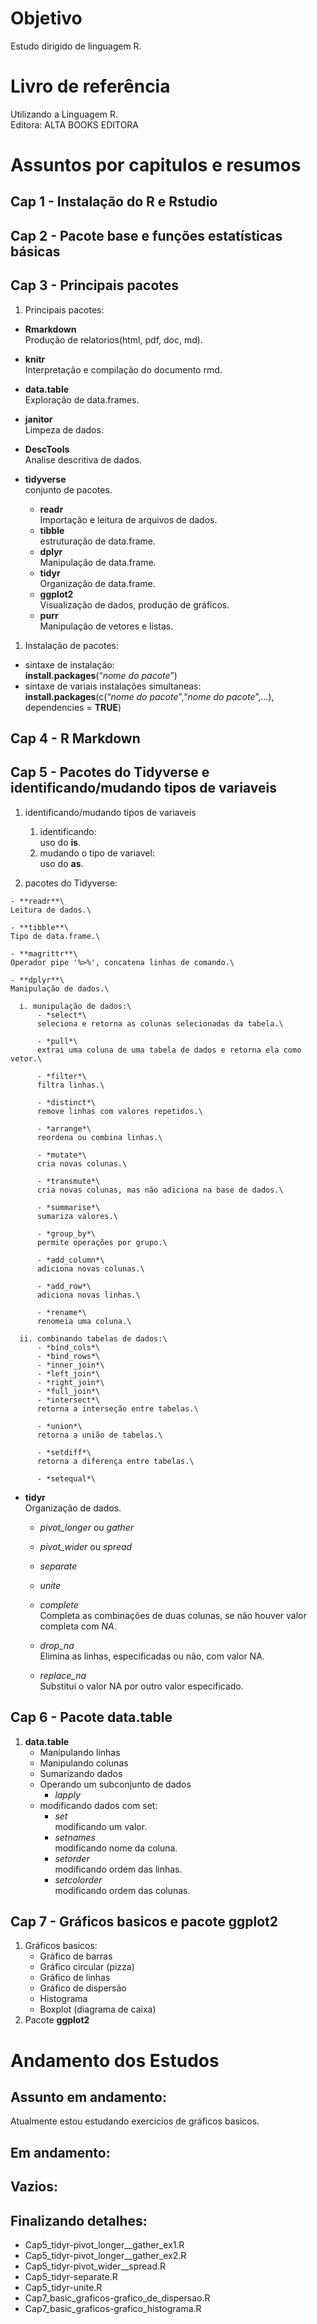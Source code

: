 # Objetivo

Estudo dirigido de linguagem R.  

# Livro de referência

Utilizando a Linguagem R.  
Editora: ALTA BOOKS EDITORA  

# Assuntos por capitulos e resumos

## Cap 1 - Instalação do R e Rstudio 

## Cap 2 - Pacote base e funções estatísticas básicas 

## Cap 3 - Principais pacotes 

1.  Principais pacotes:  

-   **Rmarkdown**  
    Produção de relatorios(html, pdf, doc, md).  

-   **knitr**  
    Interpretação e compilação do documento rmd.  

-   **data.table**  
    Exploração de data.frames.  

-   **janitor**  
    Limpeza de dados.  

-   **DescTools**  
    Analise descritiva de dados.  

-   **tidyverse**  
    conjunto de pacotes.  

    -   **readr**  
        Importação e leitura de arquivos de dados.  
    -   **tibble**  
        estruturação de data.frame.  
    -   **dplyr**  
        Manipulação de data.frame.  
    -   **tidyr**  
        Organização de data.frame.  
    -   **ggplot2**  
        Visualização de dados, produção de gráficos.  
    -   **purr**  
        Manipulação de vetores e listas.  

1.  Instalação de pacotes:  

-   sintaxe de instalação:  
    **install.packages**(“*nome do pacote*”)  
-   sintaxe de variais instalações simultaneas:  
    **install.packages**(c(“*nome do pacote*”,“*nome do pacote*”,…),
    dependencies = **TRUE**)  

## Cap 4 - R Markdown 

## Cap 5 - Pacotes do Tidyverse e identificando/mudando tipos de variaveis 

1.  identificando/mudando tipos de variaveis  

    1.  identificando:  
        uso do **is**.  
    2.  mudando o tipo de variavel:  
        uso do **as**.  

2.  pacotes do Tidyverse:  

<!-- -->

    - **readr**\
    Leitura de dados.\

    - **tibble**\
    Tipo de data.frame.\

    - **magrittr**\
    Operador pipe '%>%', concatena linhas de comando.\

    - **dplyr**\
    Manipulação de dados.\

      i. munipulação de dados:\
          - *select*\
          seleciona e retorna as colunas selecionadas da tabela.\
          
          - *pull*\
          extrai uma coluna de uma tabela de dados e retorna ela como vetor.\
          
          - *filter*\
          filtra linhas.\
          
          - *distinct*\
          remove linhas com valores repetidos.\
          
          - *arrange*\
          reordena ou combina linhas.\
          
          - *mutate*\
          cria novas colunas.\
          
          - *transmute*\
          cria novas colunas, mas não adiciona na base de dados.\
          
          - *summarise*\
          sumariza valores.\
          
          - *group_by*\
          permite operações por grupo.\
          
          - *add_column*\
          adiciona novas colunas.\
          
          - *add_row*\
          adiciona novas linhas.\
          
          - *rename*\
          renomeia uma coluna.\
        
      ii. combinando tabelas de dados:\
          - *bind_cols*\
          - *bind_rows*\
          - *inner_join*\
          - *left_join*\
          - *right_join*\
          - *full_join*\
          - *intersect*\
          retorna a interseção entre tabelas.\
          
          - *union*\
          retorna a união de tabelas.\
          
          - *setdiff*\
          retorna a diferença entre tabelas.\
          
          - *setequal*\

-   **tidyr**  
    Organização de dados.  

    -   *pivot_longer* ou *gather*  

    -   *pivot_wider* ou *spread*  

    -   *separate*  

    -   *unite*  

    -   *complete*  
        Completa as combinações de duas colunas, se não houver valor
        completa com *NA*.  

    -   *drop_na*  
        Elimina as linhas, especificadas ou não, com valor NA.  

    -   *replace_na*  
        Substitui o valor NA por outro valor especificado.  

## Cap 6 - Pacote data.table 

1.  **data.table**  
    -   Manipulando linhas  
    -   Manipulando colunas  
    -   Sumarizando dados  
    -   Operando um subconjunto de dados
        -   *lapply*  
    -   modificando dados com set:
        -   *set*  
            modificando um valor.  
        -   *setnames*  
            modificando nome da coluna.  
        -   *setorder*  
            modificando ordem das linhas.  
        -   *setcolorder*  
            modificando ordem das colunas.  

## Cap 7 - Gráficos basicos e pacote ggplot2 

1.  Gráficos basicos:  
    -   Gráfico de barras  
    -   Gráfico circular (pizza)  
    -   Gráfico de linhas  
    -   Gráfico de dispersão  
    -   Histograma  
    -   Boxplot (diagrama de caixa)  
2.  Pacote **ggplot2**

# Andamento dos Estudos

## Assunto em andamento:

Atualmente estou estudando exercicios de gráficos basicos.  

## Em andamento:

## Vazios:

## Finalizando detalhes:

-   Cap5_tidyr-pivot_longer\_\_gather_ex1.R  
-   Cap5_tidyr-pivot_longer\_\_gather_ex2.R  
-   Cap5_tidyr-pivot_wider\_\_spread.R  
-   Cap5_tidyr-separate.R  
-   Cap5_tidyr-unite.R  
-   Cap7_basic_graficos-grafico_de_dispersao.R  
-   Cap7_basic_graficos-grafico_histograma.R  
